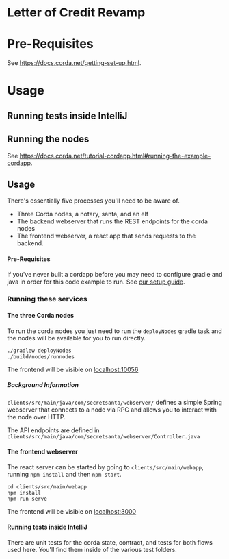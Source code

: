 # Letter of Credit Revamp



# Pre-Requisites

See https://docs.corda.net/getting-set-up.html.

# Usage

## Running tests inside IntelliJ


## Running the nodes

See https://docs.corda.net/tutorial-cordapp.html#running-the-example-cordapp.







## Usage

There's essentially five processes you'll need to be aware of.

- Three Corda nodes, a notary, santa, and an elf
- The backend webserver that runs the REST endpoints for the corda nodes
- The frontend webserver, a react app that sends requests to the backend.


#### Pre-Requisites

If you've never built a cordapp before you may need to configure gradle and java in order for this code example to run. See [our setup guide](https://docs.corda.net/getting-set-up.html).


### Running these services

#### The three Corda nodes
To run the corda nodes you just need to run the `deployNodes` gradle task and the nodes will be available for you to run directly.

```
./gradlew deployNodes
./build/nodes/runnodes
```

The frontend will be visible on [localhost:10056](http://localhost:10056)

##### Background Information

`clients/src/main/java/com/secretsanta/webserver/` defines a simple Spring webserver that connects to a node via RPC and allows you to interact with the node over HTTP.

The API endpoints are defined in `clients/src/main/java/com/secretsanta/webserver/Controller.java`


#### The frontend webserver

The react server can be started by going to `clients/src/main/webapp`, running `npm install` and then `npm start`.


```
cd clients/src/main/webapp
npm install
npm run serve
```

The frontend will be visible on [localhost:3000](http://localhost:3000)



#### Running tests inside IntelliJ

There are unit tests for the corda state, contract, and tests for both flows used here. You'll find them inside of the various test folders.













